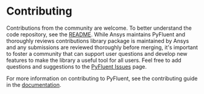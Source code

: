 # Contributing

Contributions from the community are welcome. To better
understand the code repository, see the [README](https://github.com/ansys/pyfluent/blob/main/README.rst).
While Ansys maintains PyFluent and thoroughly reviews contributions
library package is maintained by Ansys and any submissions are reviewed
thoroughly before merging, it's important to foster a community that can support
user questions and develop new features to make the library a useful tool for
all users. Feel free to add questions and suggestions to the [PyFluent Issues](https://github.com/ansys/pyfluent/issues) page.

For more information on contributing to PyFluent, see the contributing guide in
the [documentation](https://fluent.docs.pyansys.com).
